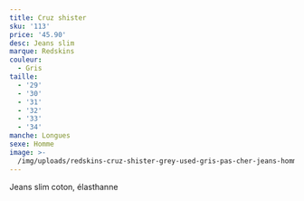 ```yaml
---
title: Cruz shister
sku: '113'
price: '45.90'
desc: Jeans slim
marque: Redskins
couleur:
  - Gris
taille:
  - '29'
  - '30'
  - '31'
  - '32'
  - '33'
  - '34'
manche: Longues
sexe: Homme
image: >-
  /img/uploads/redskins-cruz-shister-grey-used-gris-pas-cher-jeans-homme-mhkydwg_3.jpg
---
```

Jeans slim coton, élasthanne
